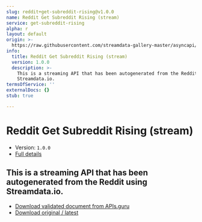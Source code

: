 ```yaml
---
slug: reddit+get-subreddit-rising@v1.0.0
name: Reddit Get Subreddit Rising (stream)
service: get-subreddit-rising
alpha: r
layout: default
origin: >-
  https://raw.githubusercontent.com/streamdata-gallery-master/asyncapi/master/_listings/reddit/reddit-get-subreddit-rising-stream-async.md
info:
  title: Reddit Get Subreddit Rising (stream)
  version: 1.0.0
  description: >-
    This is a streaming API that has been autogenerated from the Reddit using
    Streamdata.io.
termsOfService: ''
externalDocs: {}
stub: true

---
```

# Reddit Get Subreddit Rising (stream)

* Version: `1.0.0`
* [Full details](../html/reddit+get-subreddit-rising@v1.0.0.html)



## This is a streaming API that has been autogenerated from the Reddit using Streamdata.io.



* [Download validated document from APIs.guru](https://raw.githubusercontent.com/APIs-guru/asyncapi-directory/master/docs/APIs/reddit%2Bget-subreddit-rising%40v1.0.0.yaml)
* [Download original / latest](https://raw.githubusercontent.com/streamdata-gallery-master/asyncapi/master/_listings/reddit/reddit-get-subreddit-rising-stream-async.md)

<script type="application/ld+json">
{
  "@context": "http://schema.org/",
  "@type": "WebAPI",
  "description": "This is a streaming API that has been autogenerated from the Reddit using Streamdata.io.",
  "documentation": "",

  "name": "Reddit Get Subreddit Rising (stream)"
}
</script>
